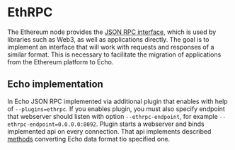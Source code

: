 # EthRPC

The Ethereum node provides the [JSON RPC interface](https://github.com/ethereum/wiki/wiki/JSON-RPC#json-rpc-methods), which is used by libraries such as Web3, as well as applications directly. The goal is to implement an interface that will work with requests and responses of a similar format. This is necessary to facilitate the migration of applications from the Ethereum platform to Echo.

## Echo implementation

In Echo JSON RPC implemented via additional plugin that enables with help of `--plugins=ethrpc`. If you enables plugin, you must also specify endpoint that webserver should listen with option `--ethrpc-endpoint`, for example `--ethrpc-endpoint=0.0.0.0:8092`. Plugin starts a webserver and binds implemented api on every connection. That api implements described [methods](methods.md) converting Echo data format tio specified one. 
